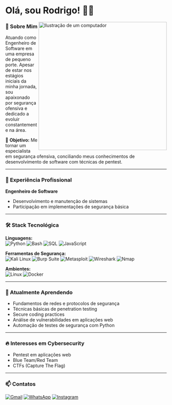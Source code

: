 # Olá, sou Rodrigo! 👨‍💻
<img src="https://raw.githubusercontent.com/MicaelliMedeiros/micaellimedeiros/master/image/computer-illustration.png" alt="Ilustração de um computador" width="400px" align="right">

### 🔭 Sobre Mim
Atuando como Engenheiro de Software em uma empresa de pequeno porte. Apesar de estar nos estágios iniciais da minha jornada, sou apaixonado por segurança ofensiva e dedicado a evoluir constantemente na área.

🚀 **Objetivo:** Me tornar um especialista em segurança ofensiva, conciliando meus conhecimentos de desenvolvimento de software com técnicas de pentest.

---

### 💼 Experiência Profissional
**Engenheiro de Software**  
- Desenvolvimento e manutenção de sistemas
- Participação em implementações de segurança básica

---

### 🛠️ Stack Tecnológica

**Linguagens:**  
![Python](https://img.shields.io/badge/Python-3776AB?style=for-the-badge&logo=python&logoColor=white)
![Bash](https://img.shields.io/badge/Bash-4EAA25?style=for-the-badge&logo=gnu-bash&logoColor=white)
![SQL](https://img.shields.io/badge/SQL-4479A1?style=for-the-badge&logo=mysql&logoColor=white)
![JavaScript](https://img.shields.io/badge/JavaScript-F7DF1E?style=for-the-badge&logo=javascript&logoColor=black)

**Ferramentas de Segurança:**  
![Kali Linux](https://img.shields.io/badge/Kali_Linux-557C94?style=for-the-badge&logo=kali-linux&logoColor=white)
![Burp Suite](https://img.shields.io/badge/Burp_Suite-FF6633?style=for-the-badge)
![Metasploit](https://img.shields.io/badge/Metasploit-FF6600?style=for-the-badge)
![Wireshark](https://img.shields.io/badge/Wireshark-1679A7?style=for-the-badge&logo=wireshark&logoColor=white)
![Nmap](https://img.shields.io/badge/Nmap-FF6600?style=for-the-badge&logo=Nmap&logoColor=white)

**Ambientes:**  
![Linux](https://img.shields.io/badge/Linux-FCC624?style=for-the-badge&logo=linux&logoColor=black)
![Docker](https://img.shields.io/badge/Docker-2496ED?style=for-the-badge&logo=docker&logoColor=white)

---

### 🌱 Atualmente Aprendendo
- Fundamentos de redes e protocolos de segurança
- Técnicas básicas de penetration testing
- Secure coding practices
- Análise de vulnerabilidades em aplicações web
- Automação de testes de segurança com Python

---

### 🔥 Interesses em Cybersecurity
- Pentest em aplicações web
- Blue Team/Red Team
- CTFs (Capture The Flag)

---

### 📫 Contatos

[![Gmail](https://img.shields.io/badge/-gabrielrodrigors@gmail.com-D14836?style=for-the-badge&logo=gmail&logoColor=white)](mailto:gabrielrodrigors@gmail.com)
[![WhatsApp](https://img.shields.io/badge/-WhatsApp-25D366?style=for-the-badge&logo=whatsapp&logoColor=white)](https://api.whatsapp.com/send?phone=+5511963474454)
[![Instagram](https://img.shields.io/badge/-@r0drjgo-E4405F?style=for-the-badge&logo=instagram&logoColor=white)](https://www.instagram.com/r0drjgo)
